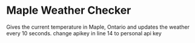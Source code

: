 # Maple Weather Checker
Gives the current temperature in Maple, Ontario and updates the weather every 10 seconds.
change apikey in line 14 to personal api key
